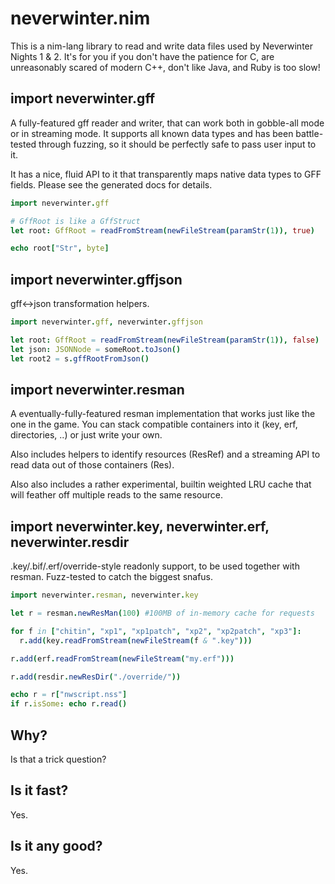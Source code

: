 # neverwinter.nim

This is a nim-lang library to read and write data files used by Neverwinter Nights 1 & 2.  It's for you if you don't have the patience for C, are unreasonably scared of modern C++, don't like Java, and Ruby is too slow!

## import neverwinter.gff

A fully-featured gff reader and writer, that can work both in gobble-all mode or in streaming mode.  It supports all known data types and has been battle-tested through fuzzing, so it should be perfectly safe to pass user input to it.

It has a nice, fluid API to it that transparently maps native data types to GFF fields.  Please see the generated docs for details.

```nim
import neverwinter.gff

# GffRoot is like a GffStruct
let root: GffRoot = readFromStream(newFileStream(paramStr(1)), true)

echo root["Str", byte]
```

## import neverwinter.gffjson

gff<->json transformation helpers.

```nim
import neverwinter.gff, neverwinter.gffjson

let root: GffRoot = readFromStream(newFileStream(paramStr(1)), false)
let json: JSONNode = someRoot.toJson()
let root2 = s.gffRootFromJson()
```

## import neverwinter.resman

A eventually-fully-featured resman implementation that works just like the one in the game.  You can stack compatible containers into it (key, erf, directories, ..) or just write your own.

Also includes helpers to identify resources (ResRef) and a streaming API to read data out of those containers (Res).

Also also includes a rather experimental, builtin weighted LRU cache that will feather off multiple reads to the same resource.

## import neverwinter.key, neverwinter.erf, neverwinter.resdir

.key/.bif/.erf/override-style readonly support, to be used together with resman.  Fuzz-tested to catch the biggest snafus.

```nim
import neverwinter.resman, neverwinter.key

let r = resman.newResMan(100) #100MB of in-memory cache for requests

for f in ["chitin", "xp1", "xp1patch", "xp2", "xp2patch", "xp3"]:
  r.add(key.readFromStream(newFileStream(f & ".key")))

r.add(erf.readFromStream(newFileStream("my.erf")))

r.add(resdir.newResDir("./override/"))

echo r = r["nwscript.nss"]
if r.isSome: echo r.read()
```

## Why?

Is that a trick question?

## Is it fast?

Yes.

## Is it any good?

Yes.
